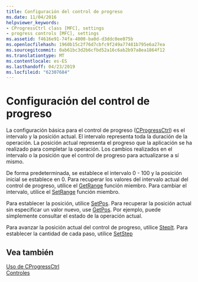 ```yaml
---
title: Configuración del control de progreso
ms.date: 11/04/2016
helpviewer_keywords:
- CProgressCtrl class [MFC], settings
- progress controls [MFC], settings
ms.assetid: f4616e91-74fa-4000-ba0d-d3ddc0ee075b
ms.openlocfilehash: 1960b15c2f76d7cbfc9f249a77481b795e6a27ea
ms.sourcegitcommit: 0ab61bc3d2b6cfbd52a16c6ab2b97a8ea1864f12
ms.translationtype: MT
ms.contentlocale: es-ES
ms.lasthandoff: 04/23/2019
ms.locfileid: "62307684"
---
```

# <a name="settings-for-the-progress-control"></a>Configuración del control de progreso

La configuración básica para el control de progreso ([CProgressCtrl](../mfc/reference/cprogressctrl-class.md)) es el intervalo y la posición actual. El intervalo representa toda la duración de la operación. La posición actual representa el progreso que la aplicación se ha realizado para completar la operación. Los cambios realizados en el intervalo o la posición que el control de progreso para actualizarse a sí mismo.

De forma predeterminada, se establece el intervalo 0 - 100 y la posición inicial se establece en 0. Para recuperar los valores del intervalo actual del control de progreso, utilice el [GetRange](../mfc/reference/cprogressctrl-class.md#getrange) función miembro. Para cambiar el intervalo, utilice el [SetRange](../mfc/reference/cprogressctrl-class.md#setrange) función miembro.

Para establecer la posición, utilice [SetPos](../mfc/reference/cprogressctrl-class.md#setpos). Para recuperar la posición actual sin especificar un valor nuevo, use [GetPos](../mfc/reference/cprogressctrl-class.md#getpos). Por ejemplo, puede simplemente consultar el estado de la operación actual.

Para avanzar la posición actual del control de progreso, utilice [StepIt](../mfc/reference/cprogressctrl-class.md#stepit). Para establecer la cantidad de cada paso, utilice [SetStep](../mfc/reference/cprogressctrl-class.md#setstep)

## <a name="see-also"></a>Vea también

[Uso de CProgressCtrl](../mfc/using-cprogressctrl.md)<br/>
[Controles](../mfc/controls-mfc.md)
